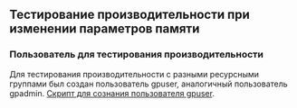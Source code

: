 ## Тестирование производительности при изменении параметров памяти ##   

### Пользователь для тестирования производительности ###
Для тестирования производительности с разными ресурсными группами был создан пользователь gpuser, аналогичный пользователь gpadmin.
[Скрипт для сознания пользователя gpuser](gpuser.sql).
